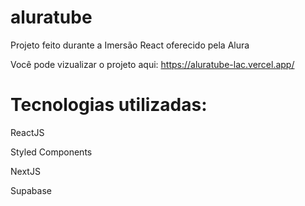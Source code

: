 # aluratube

Projeto feito durante a Imersão React oferecido pela Alura

Você pode vizualizar o projeto aqui: https://aluratube-lac.vercel.app/

# Tecnologias utilizadas:

ReactJS

Styled Components

NextJS

Supabase
